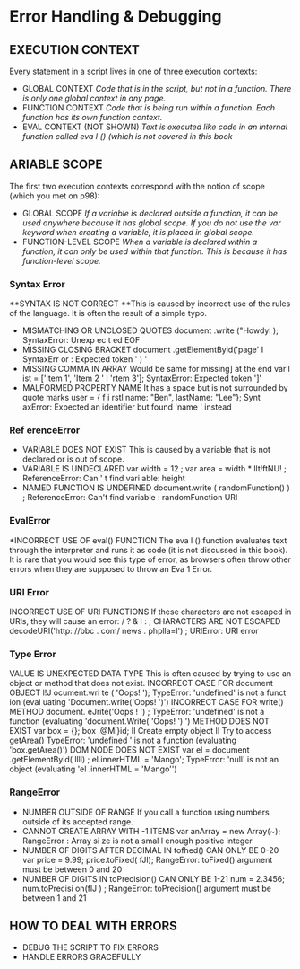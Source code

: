 # Error Handling & Debugging
## EXECUTION CONTEXT
Every statement in a script lives in one of three
execution contexts:
- GLOBAL CONTEXT
*Code that is in the script, but not in a function.
There is only one global context in any page.*
- FUNCTION CONTEXT
*Code that is being run within a function.
Each function has its own function context.*
- EVAL CONTEXT (NOT SHOWN)
*Text is executed like code in an internal function
called eva l {) (which is not covered in this book*
## ARIABLE SCOPE
The first two execution contexts correspond with the
notion of scope (which you met on p98):
- GLOBAL SCOPE
*If a variable is declared outside a function, it can
be used anywhere because it has global scope.
If you do not use the var keyword when creating
a variable, it is placed in global scope.*
- FUNCTION-LEVEL SCOPE
*When a variable is declared within a function,
it can only be used within that function. This is
because it has function-level scope.*
### Syntax Error
**SYNTAX IS NOT CORRECT
**This is caused by incorrect use of the rules of the
language. It is often the result of a simple typo.
- MISMATCHING OR UNCLOSED QUOTES
document .write ("Howdyl );
SyntaxError: Unexp ec t ed EOF
- MISSING CLOSING BRACKET
document .getElementByid('page' I
SyntaxErr or : Expected token ' ) '
- MISSING COMMA IN ARRAY
Would be same for missing] at the end
var l ist = ['Item 1', 'Item 2 ' l 'rtem 3'];
SyntaxError: Expected token ']'
- MALFORMED PROPERTY NAME
It has a space but is not surrounded by quote marks
user = { f i rstl name: "Ben", lastName: "Lee"};
Synt axError: Expected an identifier but
found 'name ' instead

### Ref erenceError
- VARIABLE DOES NOT EXIST
This is caused by a variable that is not declared or is
out of scope.
- VARIABLE IS UNDECLARED
var width = 12 ;
var area = width * llt!ftNU! ;
ReferenceError: Can ' t find vari able:
height
- NAMED FUNCTION IS UNDEFINED
document.write ( randomFunction() ) ;
ReferenceError: Can't find variable :
randomFunction
URI
### EvalError
*INCORRECT USE OF eval() FUNCTION
The eva l () function evaluates text through the
interpreter and runs it as code (it is not discussed
in this book). It is rare that you would see this type
of error, as browsers often throw other errors when
they are supposed to throw an Eva 1 Error.
### URI Error
INCORRECT USE OF URI FUNCTIONS
If these characters are not escaped in URls, they will
cause an error: / ? & I : ;
CHARACTERS ARE NOT ESCAPED
decodeURI('http: //bbc . com/ news . phplla=l') ;
URlError: URI error
### Type Error
VALUE IS UNEXPECTED DATA TYPE
This is often caused by trying to use an object or
method that does not exist.
INCORRECT CASE FOR document OBJECT
l!J ocument.wri te ( 'Oops! ');
TypeError: 'undefined' is not a funct ion
(eval uating 'Document.write('Oops! ')')
INCORRECT CASE FOR write() METHOD
document. eJrite('Oops ! ') ;
TypeError: 'undefined' is not a function
(evaluating 'document.Write( 'Oops! ') ')
METHOD DOES NOT EXIST
var box = {};
box .@Mi}id;
II Create empty object
II Try to access getArea()
TypeError: 'undefined ' is not a function
(evaluating 'box.getArea()')
DOM NODE DOES NOT EXIST
var el = document .getElementByid( llll) ;
el.innerHTML = 'Mango';
TypeError: 'null' is not an object
(evaluating 'el .innerHTML = 'Mango'')
### RangeError
- NUMBER OUTSIDE OF RANGE
If you call a function using numbers outside of its
accepted range.
- CANNOT CREATE ARRAY WITH -1 ITEMS
var anArray = new Array(~);
RangeError : Array si ze is not a smal l
enough positive integer
- NUMBER OF DIGITS AFTER DECIMAL IN
tofhed() CAN ONLY BE 0-20
var price = 9.99;
price.toFixed( fJI);
RangeError: toFixed() argument must be
between 0 and 20
- NUMBER OF DIGITS IN toPrecision() CAN
ONLY BE 1-21
num = 2.3456;
num.toPrecisi on(flJ ) ;
RangeError: toPrecision() argument must
be between 1 and 21
## HOW TO DEAL WITH ERRORS
- DEBUG THE SCRIPT TO FIX ERRORS
- HANDLE ERRORS GRACEFULLY
